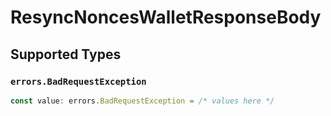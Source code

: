# ResyncNoncesWalletResponseBody


## Supported Types

### `errors.BadRequestException`

```typescript
const value: errors.BadRequestException = /* values here */
```

